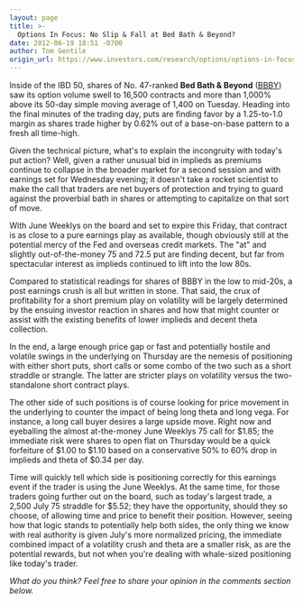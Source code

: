```yaml
---
layout: page
title: >-
  Options In Focus: No Slip & Fall at Bed Bath & Beyond?
date: 2012-06-19 18:51 -0700
author: Tom Gentile
origin_url: https://www.investors.com/research/options/options-in-focus-no-slip-fall-at-bed-bath-beyond/
---
```






Inside of the IBD 50, shares of No. 47-ranked **Bed Bath & Beyond** ([BBBY](https://research.investors.com/quote.aspx?symbol=BBBY)) saw its option volume swell to 16,500 contracts and more than 1,000% above its 50-day simple moving average of 1,400 on Tuesday. Heading into the final minutes of the trading day, puts are finding favor by a 1.25-to-1.0 margin as shares trade higher by 0.62% out of a base-on-base pattern to a fresh all time-high. 

  

Given the technical picture, what's to explain the incongruity with today's put action? Well, given a rather unusual bid in implieds as premiums continue to collapse in the broader market for a second session and with earnings set for Wednesday evening; it doesn't take a rocket scientist to make the call that traders are net buyers of protection and trying to guard against the proverbial bath in shares or attempting to capitalize on that sort of move.

  

With June Weeklys on the board and set to expire this Friday, that contract is as close to a pure earnings play as available, though obviously still at the potential mercy of the Fed and overseas credit markets. The "at" and slightly out-of-the-money 75 and 72.5 put are finding decent, but far from spectacular interest as implieds continued to lift into the low 80s. 

  

Compared to statistical readings for shares of BBBY in the low to mid-20s, a post earnings crush is all but written in stone. That said, the crux of profitability for a short premium play on volatility will be largely determined by the ensuing investor reaction in shares and how that might counter or assist with the existing benefits of lower implieds and decent theta collection. 

  

In the end, a large enough price gap or fast and potentially hostile and volatile swings in the underlying on Thursday are the nemesis of positioning with either short puts, short calls or some combo of the two such as a short straddle or strangle. The latter are stricter plays on volatility versus the two-standalone short contract plays. 

  

The other side of such positions is of course looking for price movement in the underlying to counter the impact of being long theta and long vega. For instance, a long call buyer desires a large upside move. Right now and eyeballing the almost at-the-money June Weeklys 75 call for $1.85; the immediate risk were shares to open flat on Thursday would be a quick forfeiture of $1.00 to $1.10 based on a conservative 50% to 60% drop in implieds and theta of $0.34 per day. 

  

Time will quickly tell which side is positioning correctly for this earnings event if the trader is using the June Weeklys. At the same time, for those traders going further out on the board, such as today's largest trade, a 2,500 July 75 straddle for $5.52; they have the opportunity, should they so choose, of allowing time and price to benefit their position. However, seeing how that logic stands to potentially help both sides, the only thing we know with real authority is given July's more normalized pricing, the immediate combined impact of a volatility crush and theta are a smaller risk, as are the potential rewards, but not when you're dealing with whale-sized positioning like today's trader. 

  

*What do you think? Feel free to share your opinion in the comments section below.*




